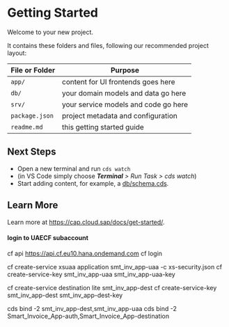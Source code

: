 # Getting Started

Welcome to your new project.

It contains these folders and files, following our recommended project layout:

File or Folder | Purpose
---------|----------
`app/` | content for UI frontends goes here
`db/` | your domain models and data go here
`srv/` | your service models and code go here
`package.json` | project metadata and configuration
`readme.md` | this getting started guide


## Next Steps

- Open a new terminal and run `cds watch`
- (in VS Code simply choose _**Terminal** > Run Task > cds watch_)
- Start adding content, for example, a [db/schema.cds](db/schema.cds).


## Learn More

Learn more at https://cap.cloud.sap/docs/get-started/.

#### login to UAECF subaccount 
cf api https://api.cf.eu10.hana.ondemand.com
cf login 

cf create-service xsuaa application smt_inv_app-uaa -c xs-security.json
cf create-service-key smt_inv_app-uaa smt_inv_app-uaa-key

cf create-service destination lite smt_inv_app-dest
cf create-service-key smt_inv_app-dest smt_inv_app-dest-key

cds bind -2 smt_inv_app-dest,smt_inv_app-uaa
cds bind -2 Smart_Invoice_App-auth,Smart_Invoice_App-destination

